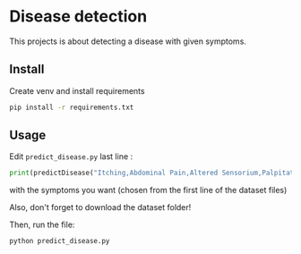 # Disease detection

This projects is about detecting a disease with given symptoms.

## Install

Create venv and install requirements

```bash
pip install -r requirements.txt
```

## Usage

Edit `predict_disease.py` last line :
```python
print(predictDisease("Itching,Abdominal Pain,Altered Sensorium,Palpitations,Enlarged Thyroid"))
```
with the symptoms you want (chosen from the first line of the dataset files)

Also, don't forget to download the dataset folder!

Then, run the file:
```bash
python predict_disease.py
```
